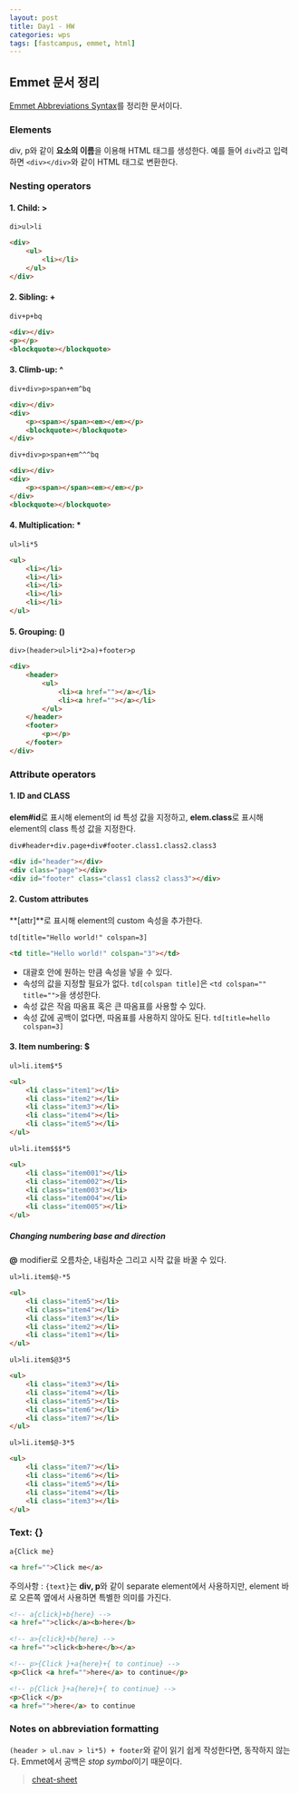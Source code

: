 ```yaml
---
layout: post
title: Day1 - HW
categories: wps
tags: [fastcampus, emmet, html]
---
```


## Emmet 문서 정리

[Emmet Abbreviations Syntax](http://docs.emmet.io/abbreviations/syntax/)를 정리한 문서이다.

### Elements
div, p와 같이 **요소의 이름**을 이용해 HTML 태그를 생성한다. 예를 들어 `div`라고 입력하면 `<div></div>`와 같이 HTML 태그로 변환한다.

### Nesting operators
#### 1. Child: >
`di>ul>li`

```html
<div>
	<ul>
		<li></li>
	</ul>
</div>
```
#### 2. Sibling: +
`div+p+bq`

```html
<div></div>
<p></p>
<blockquote></blockquote>
```
#### 3. Climb-up: ^
`div+div>p>span+em^bq`

```html
<div></div>
<div>
    <p><span></span><em></em></p>
    <blockquote></blockquote>
</div>
```

`div+div>p>span+em^^^bq`

```html
<div></div>
<div>
    <p><span></span><em></em></p>
</div>
<blockquote></blockquote>
```
#### 4. Multiplication: *
`ul>li*5`

```html
<ul>
    <li></li>
    <li></li>
    <li></li>
    <li></li>
    <li></li>
</ul>
```
#### 5. Grouping: ()
`div>(header>ul>li*2>a)+footer>p`

```html
<div>
    <header>
        <ul>
            <li><a href=""></a></li>
            <li><a href=""></a></li>
        </ul>
    </header>
    <footer>
        <p></p>
    </footer>
</div>
```

### Attribute operators
#### 1. ID and CLASS
**elem#id**로 표시해 element의 id 특성 값을 지정하고, **elem.class**로 표시해 element의 class 특성 값을 지정한다.


`div#header+div.page+div#footer.class1.class2.class3`

```html
<div id="header"></div>
<div class="page"></div>
<div id="footer" class="class1 class2 class3"></div>
```
#### 2. Custom attributes
**[attr]**로 표시해 element의 custom 속성을 추가한다.

`td[title="Hello world!" colspan=3]`

```html
<td title="Hello world!" colspan="3"></td>
```

* 대괄호 안에 원하는 만큼 속성을 넣을 수 있다.
* 속성의 값을 지정할 필요가 없다. `td[colspan title]`은 `<td colspan="" title="">`을 생성한다.
* 속성 값은 작음 따옴표 혹은 큰 따옴표를 사용할 수 있다.
* 속성 값에 공백이 없다면, 따옴표를 사용하지 않아도 된다. `td[title=hello colspan=3]`


#### 3. Item numbering: $
`ul>li.item$*5`

```html
<ul>
    <li class="item1"></li>
    <li class="item2"></li>
    <li class="item3"></li>
    <li class="item4"></li>
    <li class="item5"></li>
</ul>
```

`ul>li.item$$$*5`

```html
<ul>
    <li class="item001"></li>
    <li class="item002"></li>
    <li class="item003"></li>
    <li class="item004"></li>
    <li class="item005"></li>
</ul>
```
##### Changing numbering base and direction
**@** modifier로 오름차순, 내림차순 그리고 시작 값을 바꿀 수 있다.

`ul>li.item$@-*5`

```html
<ul>
    <li class="item5"></li>
    <li class="item4"></li>
    <li class="item3"></li>
    <li class="item2"></li>
    <li class="item1"></li>
</ul>
```

`ul>li.item$@3*5`

```html
<ul>
    <li class="item3"></li>
    <li class="item4"></li>
    <li class="item5"></li>
    <li class="item6"></li>
    <li class="item7"></li>
</ul>
```

`ul>li.item$@-3*5`

```html
<ul>
    <li class="item7"></li>
    <li class="item6"></li>
    <li class="item5"></li>
    <li class="item4"></li>
    <li class="item3"></li>
</ul>
```

### Text: {}
`a{Click me}`

```html
<a href="">Click me</a>
```

주의사항 : `{text}`는 **div, p**와 같이 separate element에서 사용하지만, element 바로 오른쪽 옆에서 사용하면 특별한 의미를 가진다.

```html
<!-- a{click}+b{here} -->
<a href="">click</a><b>here</b>

<!-- a>{click}+b{here} -->
<a href="">click<b>here</b></a>
```

```html
<!-- p>{Click }+a{here}+{ to continue} -->
<p>Click <a href="">here</a> to continue</p>
```

```html
<!-- p{Click }+a{here}+{ to continue} -->
<p>Click </p>
<a href="">here</a> to continue
```

### Notes on abbreviation formatting
`(header > ul.nav > li*5) + footer`와 같이 읽기 쉽게 작성한다면, 동작하지 않는다.  Emmet에서 공백은 *stop symbol*이기 때문이다.



>[cheat-sheet](http://docs.emmet.io/cheat-sheet/)
